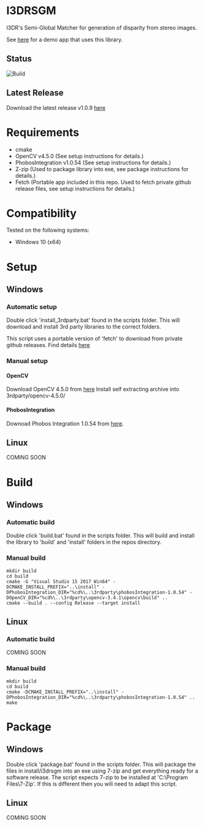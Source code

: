 # I3DRSGM
I3DR's Semi-Global Matcher for generation of disparity from stereo images.

See [here](https://github.com/i3drobotics/i3drsgmApp) for a demo app that uses this library. 

## Status
![Build](https://github.com/i3drobotics/i3drsgm/workflows/Build/badge.svg?branch=dev&event=push)

## Latest Release
Download the latest release v1.0.9 [here](https://github.com/i3drobotics/i3drsgm/releases/download/v1.0.9/i3drsgm-1.0.9.exe)

# Requirements
 - cmake 
 - OpenCV v4.5.0 (See setup instructions for details.)
 - PhobosIntegration v1.0.54 (See setup instructions for details.)
 - Z-zip (Used to package library into exe, see package instructions for details.)
 - Fetch (Portable app included in this repo. Used to fetch private github release files, see setup instructions for details.)

# Compatibility
Tested on the following systems:
 - Windows 10 (x64)

# Setup
## Windows
### Automatic setup
Double click 'install_3rdparty.bat' found in the scripts folder.
This will download and install 3rd party libraries to the correct folders.

This script uses a portable version of 'fetch' to download from private github releases. Find details [here](https://github.com/gruntwork-io/fetch.git)

### Manual setup
#### OpenCV
Download OpenCV 4.5.0 from [here](https://sourceforge.net/projects/opencvlibrary/files/4.5.0/opencv-4.5.0-vc14_vc15.exe/download)
Install self extracting archive into 3rdparty/opencv-4.5.0/

#### PhobosIntegration
Downoad Phobos Integration 1.0.54 from [here](https://github.com/i3drobotics/phobosIntegration/releases/download/v1.0.54/phobosIntegration-1.0.54-win64_archive.exe).

## Linux
COMING SOON

# Build
## Windows
### Automatic build
Double click 'build.bat' found in the scripts folder. This will build and install the library to 'build' and 'install' folders in the repos directory.

### Manual build
```
mkdir build
cd build
cmake -G "Visual Studio 15 2017 Win64" -DCMAKE_INSTALL_PREFIX="..\install" -DPhobosIntegration_DIR="%cd%\..\3rdparty\phobosIntegration-1.0.54" -DOpenCV_DIR="%cd%\..\3rdparty\opencv-3.4.1\opencv\build" ..
cmake --build . --config Release --target install
```

## Linux
### Automatic build
COMING SOON

### Manual build
```
mkdir build
cd build
cmake -DCMAKE_INSTALL_PREFIX="..\install" -DPhobosIntegration_DIR="%cd%\..\3rdparty\phobosIntegration-1.0.54" ..
make
```

# Package
## Windows
Double click 'package.bat' found in the scripts folder. This will package the files in install/i3drsgm into an exe using 7-zip and get everything ready for a software release.
The script expects 7-zip to be installed at 'C:\Program Files\7-Zip'. If this is different then you will need to adapt this script. 

## Linux
COMING SOON
